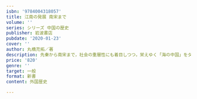 ```yaml
---
isbn: '9784004318057'
title: 江南の発展 南宋まで
volume: ''
series: シリーズ 中国の歴史
publisher: 岩波書店
pubdate: '2020-01-23'
cover: ''
author: 丸橋充拓／著
description: 先秦から南宋まで，社会の重層性にも着目しつつ，栄えゆく「海の中国」をダイナミックに描く．
price: '820'
genre: ''
target: 一般
format: 新書
content: 外国歴史

---
```

